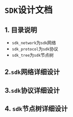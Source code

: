# `SDK`设计文档

## 1. 目录说明

- `sdk_network`为`sdk`网络
- `sdk_protocol`为`sdk`协议
- `sdk_tree`为`sdk`节点树

## 2.`sdk`网络详细设计

## 3.`sdk`协议详细设计

## 4. `sdk`节点树详细设计

